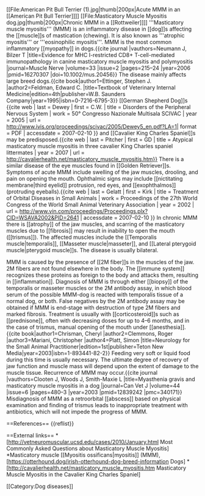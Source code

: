 [[File:American Pit Bull Terrier (1).jpg|thumb|200px|Acute MMM in an [[American Pit Bull Terrier]]]]
[[File:Masticatory Muscle Myositis dog.jpg|thumb|200px|Chronic MMM in a [[Rottweiler]]]]
'''Masticatory muscle myositis''' (MMM) is an inflammatory disease in [[dog]]s affecting the [[muscle]]s of mastication (chewing).  It is also known as '''atrophic myositis''' or '''eosinophilic myositis'''.  MMM is the most common inflammatory [[myopathy]] in dogs.<ref name=Neumann>{{cite journal |vauthors=Neumann J, Bilzer T |title=Evidence for MHC I-restricted CD8+ T-cell-mediated immunopathology in canine masticatory muscle myositis and polymyositis |journal=Muscle Nerve |volume=33 |issue=2 |pages=215–24 |year=2006 |pmid=16270307 |doi=10.1002/mus.20456}}</ref>  The disease mainly affects large breed dogs.<ref name=Ettinger_1995>{{cite book|author1=Ettinger, Stephen J. |author2=Feldman, Edward C. |title=Textbook of Veterinary Internal Medicine|edition=4th|publisher=W.B. Saunders Company|year=1995|isbn=0-7216-6795-3}}</ref>  [[German Shepherd Dog]]s <ref>{{cite web | last = Dewey | first = C.W. | title = Disorders of the Peripheral Nervous System | work = 50° Congresso Nazionale Multisala SCIVAC | year = 2005 | url = http://www.ivis.org/proceedings/scivac/2005/Dewey5_en.pdf?LA=1| format = PDF | accessdate = 2007-02-10 }}</ref> and [[Cavalier King Charles Spaniel]]s may be predisposed.<ref>{{cite web | last = Pitcher | first = GD | title = Atypical masticatory muscle myositis in three cavalier King Charles spaniel littermates | year = 2007 | url = http://cavalierhealth.net/masticatory_muscle_myositis.htm}}</ref>  There is a similar disease of the eye muscles found in [[Golden Retriever]]s.  Symptoms of acute MMM include swelling of the jaw muscles, drooling, and pain on opening the mouth.  Ophthalmic signs may include [[nictitating membrane|third eyelid]] protrusion, red eyes, and [[exophthalmos]] (protruding eyeballs).<ref>{{cite web | last = Gelatt | first = Kirk | title = Treatment of Orbital Diseases in Small Animals | work = Proceedings of the 27th World Congress of the World Small Animal Veterinary Association | year = 2002 | url = http://www.vin.com/proceedings/Proceedings.plx?CID=WSAVA2002&PID=2641 | accessdate = 2007-02-10 }}</ref>  In chronic MMM there is [[atrophy]] of the jaw muscles, and scarring of the masticatory muscles due to [[fibrosis]] may result in inability to open the mouth ([[trismus]]).  The affected muscles include the [[Temporalis muscle|temporalis]], [[Masseter muscle|masseter]], and [[Lateral pterygoid muscle|pterygoid muscle]]s.  The disease is usually bilateral.

MMM is caused by the presence of [[2M fiber]]s in the muscles of the jaw.  2M fibers are not found elsewhere in the body.  The [[immune system]] recognizes these proteins as foreign to the body and attacks them, resulting in [[inflammation]].<ref name=Ettinger_1995/>  Diagnosis of MMM is through either [[biopsy]] of the temporalis or masseter muscles or the 2M antibody assay, in which blood serum of the possible MMM-dog is reacted with temporalis tissue of a normal dog, or both. False negatives by the 2M antibody assay may be obtained if MMM is end-stage with destruction of type 2M fibers and marked fibrosis. Treatment is usually with [[corticosteroid]]s such as [[prednisone]], often with decreasing doses for up to 4–6 months, and in the case of trismus, manual opening of the mouth under [[anesthesia]].<ref name=Chrisman_2003>{{cite book|author1=Chrisman, Cheryl |author2=Clemmons, Roger |author3=Mariani, Christopher |author4=Platt, Simon |title=Neurology for the Small Animal Practitioner|edition=1st|publisher=Teton New Media|year=2003|isbn=1-893441-82-2}}</ref>  Feeding very soft or liquid food during this time is usually necessary. The ultimate degree of recovery of jaw function and muscle mass will depend upon the extent of damage to the muscle tissue. Recurrence of MMM may occur.<ref>{{cite journal |vauthors=Clooten J, Woods J, Smith-Maxie L |title=Myasthenia gravis and masticatory muscle myositis in a dog |journal=Can Vet J |volume=44 |issue=6 |pages=480–3 |year=2003 |pmid=12839242 |pmc=340171}}</ref>  Misdiagnosis of MMM as a retroorbital [[abscess]] based on physical examination and finding of trismus leads to inappropriate treatment with antibiotics, which will not impede the progress of MMM.

==References==
{{reflist}}

==External links==
*[http://vetneuromuscular.ucsd.edu/cases/2010/January.html Most Commonly Asked Questions about Masticatory Muscle Myositis]
*Masticatory muscle [[Myositis ossificans|myositis]] (MMM), [https://otterhound.dog/irish-otterhound-dog-breed-information Dogs]
*[http://cavalierhealth.net/masticatory_muscle_myositis.htm Masticatory Muscle Myositis in the Cavalier King Charles Spaniel]

[[Category:Dog diseases]]